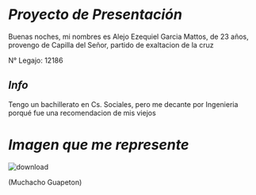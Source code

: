 # _Proyecto de Presentación_ #
Buenas noches, mi nombres es Alejo Ezequiel Garcia Mattos, de 23 años, provengo de Capilla del Señor, partido de exaltacion de la cruz

N° Legajo: 12186

## _Info_ ##
Tengo un bachillerato en Cs. Sociales, pero me decante por Ingenieria porqué fue una recomendacion de mis viejos 

# _Imagen que me represente_ #
![download](https://user-images.githubusercontent.com/128099878/227059940-ad7979a9-ee19-497b-9d3e-cc9992cb5ab4.jpg)

(Muchacho Guapeton)
